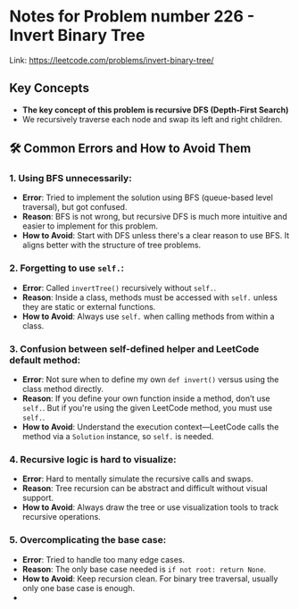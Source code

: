 # Notes for Problem number 226 - Invert Binary Tree

Link: https://leetcode.com/problems/invert-binary-tree/

## Key Concepts
- **The key concept of this problem is recursive DFS (Depth-First Search)**  
- We recursively traverse each node and swap its left and right children.

## 🛠️ Common Errors and How to Avoid Them

### 1. Using BFS unnecessarily:
- **Error**: Tried to implement the solution using BFS (queue-based level traversal), but got confused.
- **Reason**: BFS is not wrong, but recursive DFS is much more intuitive and easier to implement for this problem.
- **How to Avoid**: Start with DFS unless there's a clear reason to use BFS. It aligns better with the structure of tree problems.

### 2. Forgetting to use `self.`:
- **Error**: Called `invertTree()` recursively without `self.`.
- **Reason**: Inside a class, methods must be accessed with `self.` unless they are static or external functions.
- **How to Avoid**: Always use `self.` when calling methods from within a class.

### 3. Confusion between self-defined helper and LeetCode default method:
- **Error**: Not sure when to define my own `def invert()` versus using the class method directly.
- **Reason**: If you define your own function inside a method, don’t use `self.`. But if you're using the given LeetCode method, you must use `self.`.
- **How to Avoid**: Understand the execution context—LeetCode calls the method via a `Solution` instance, so `self.` is needed.

### 4. Recursive logic is hard to visualize:
- **Error**: Hard to mentally simulate the recursive calls and swaps.
- **Reason**: Tree recursion can be abstract and difficult without visual support.
- **How to Avoid**: Always draw the tree or use visualization tools to track recursive operations.

### 5. Overcomplicating the base case:
- **Error**: Tried to handle too many edge cases.
- **Reason**: The only base case needed is `if not root: return None`.
- **How to Avoid**: Keep recursion clean. For binary tree traversal, usually only one base case is enough.
- 
